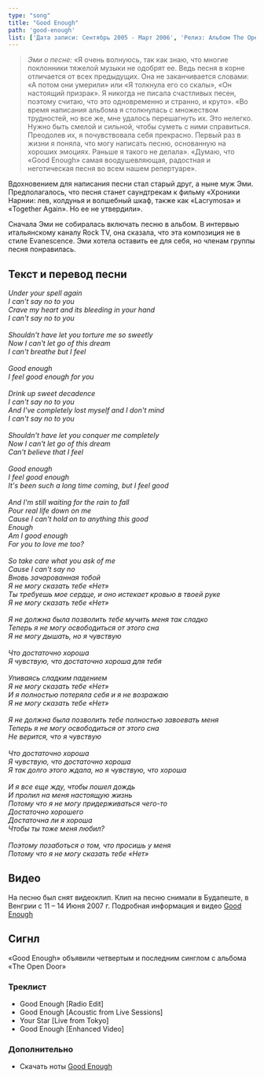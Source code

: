 ```yaml
---
type: "song"
title: "Good Enough"
path: 'good-enough'
list: ['Дата записи: Сентябрь 2005 - Март 2006', 'Релиз: Альбом The Open Door(трек #13), Сингл Good Enough', 'Продолжительность : 5:31']
---
```


> <cite>Эми о песне:</cite>
> «Я очень волнуюсь, так как знаю, что многие поклонники тяжелой музыки не одобрят ее. Ведь песня в корне отличается от всех предыдущих. Она не заканчивается словами: «А потом они умерили» или «Я толкнула его со скалы», «Он настоящий призрак». Я никогда не писала счастливых песен, поэтому считаю, что это одновременно и странно, и круто».
> «Во время написания альбома я столкнулась с множеством трудностей, но все же, мне удалось перешагнуть их. Это нелегко. Нужно быть смелой и сильной, чтобы суметь с ними справиться. Преодолев их, я почувствовала себя прекрасно. Первый раз в жизни я поняла, что могу написать песню, основанную на хороших эмоциях. Раньше я такого не делала».
> «Думаю, что «Good Enough» самая воодушевляющая, радостная и неготическая песня во всем нашем репертуаре».

Вдохновением для написания песни стал старый друг, а ныне муж Эми. Предполагалось, что песня станет саундтрекам к фильму «Хроники Нарнии: лев, колдунья и волшебный шкаф, также как «Lacrymosa» и «Together Again». Но ее не утвердили».

Сначала Эми не собиралась включать песню в альбом. В интервью итальянскому каналу Rock TV, она сказала, что эта композиция не в стиле Evanescence. Эми хотела оставить ее для себя, но членам группы песня понравилась.


## <i class="fas fa-dove"></i> Текст и перевод песни

<div class="song-wrap">

<div class="song-lyric">
<em>Under your spell again<br/>
				I can't say no to you<br/>
				Crave my heart and its bleeding in your hand<br/>
				I can't say no to you<br/>
<br/>
				Shouldn't have let you torture me so sweetly<br/>
				Now I can't let go of this dream<br/>
				I can't breathe but I feel<br/>
<br/>
				Good enough<br/>
				I feel good enough for you<br/>
<br/>
				Drink up sweet decadence<br/>
				I can't say no to you<br/>
				And I've completely lost myself and I don't mind<br/>
				I can't say no to you<br/>
<br/>
				Shouldn't have let you conquer me completely<br/>
				Now I can't let go of this dream<br/>
				Can't believe that I feel<br/>
<br/>
				Good enough<br/>
				I feel good enough<br/>
				It's been such a long time coming, but I feel good<br/>
<br/>
				And I'm still waiting for the rain to fall<br/>
				Pour real life down on me<br/>
				Cause I can't hold on to anything this good<br/>
				Enough<br/>
				Am I good enough<br/>
				For you to love me too?<br/>
<br/>
				So take care what you ask of me<br/>
				Cause I can't say no </em></div>

<div class="song-lyric">
<em>Вновь зачарованная тобой<br/>
				Я не могу сказать тебе «Нет»<br/>
				Ты требуешь мое сердце, и оно истекает кровью в твоей руке<br/>
				Я не могу сказать тебе «Нет»<br/>
<br/>
				Я не должна была позволить тебе мучить меня так сладко<br/>
				Теперь я не могу освободиться от этого сна<br/>
				Я не могу дышать, но я чувствую<br/>
<br/>
				Что достаточно хороша<br/>
				Я чувствую, что достаточно хороша для тебя<br/>
<br/>
				Упиваясь сладким падением<br/>
				Я не могу сказать тебе «Нет»<br/>
				И я полностью потеряла себя и я не возражаю<br/>
				Я не могу сказать тебе «Нет»<br/>
<br/>
				Я не должна была позволить тебе полностью завоевать меня<br/>
				Теперь я не могу освободиться от этого сна<br/>
				Не верится, что я чувствую<br/>
<br/>
				Что достаточно хороша<br/>
				Я чувствую, что достаточно хороша<br/>
				Я так долго этого ждала, но я чувствую, что хороша<br/>
<br/>
				И я все еще жду, чтобы пошел дождь<br/>
				И пролил на меня настоящую жизнь<br/>
				Потому что я не могу придерживаться чего-то<br/>
				Достаточно хорошего<br/>
				Достаточна ли я хороша<br/>
				Чтобы ты тоже меня любил?<br/>
<br/>
				Поэтому позаботься о том, что просишь у меня<br/>
				Потому что я не могу сказать тебе «Нет» </em></div>

</div>


## <i class="fas fa-film"></i> Видео

На песню был снят видеоклип. Клип на песню снимали в Будапеште, в Венгрии с 11 – 14 Июня 2007 г. Подробная информация и видео [Good Enough](/clips/index)

## <i class="fas fa-compact-disc"></i> Сигнл

«Good Enough» объявили четвертым и последним синглом с альбома «The Open Door»

### Треклист

- Good Enough [Radio Edit]
- Good Enough [Acoustic from Live Sessions]
- Your Star [Live from Tokyo]
- Good Enough [Enhanced Video]

### Дополнительно

- Скачать ноты [Good Enough](/pianosheets)


